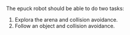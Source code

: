 The epuck robot should be able to do two tasks:
1. Explora the arena and collision avoidance.
2. Follow an object and collision avoidance.
